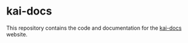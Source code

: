 # kai-docs
This repository contains the code and documentation for the [kai-docs](https://kai-docs.dreamstax.io) website.
